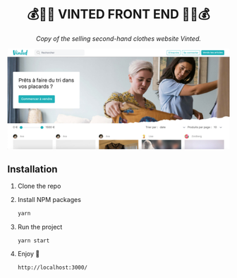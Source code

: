 <h1 align="center">💰🔁👗 VINTED FRONT END 👗🔁💰</h1>

<p align="center" style="font-style: italic">Copy of the selling second-hand clothes website Vinted.</p>

![Screenshot](screenshot.png)
<br/>
<!--<p align="center"><a href="https://vini-vidi-vinted.netlify.app/">See the project</a></p>-->


## Installation

1. Clone the repo

2. Install NPM packages

   ```sh
   yarn
   ```

3. Run the project

   ```JS
   yarn start
   ```

4. Enjoy 🎇
   ```JS
   http://localhost:3000/
   ```
